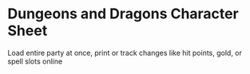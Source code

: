 # Dungeons and Dragons Character Sheet

Load entire party at once, print or track changes like hit points, gold, or spell slots online
